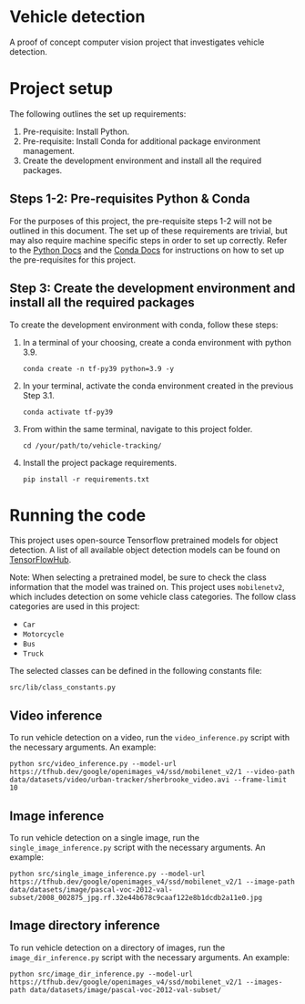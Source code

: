 # Vehicle detection
A proof of concept computer vision project that investigates vehicle detection.

# Project setup
The following outlines the set up requirements:
1. Pre-requisite: Install Python.
2. Pre-requisite: Install Conda for additional package environment management.
3. Create the development environment and install all the required packages.

## Steps 1-2: Pre-requisites Python & Conda
For the purposes of this project, the pre-requisite steps 1-2 will not be outlined in this document. The set up of these requirements are trivial, but may also require machine specific steps in order to set up correctly. Refer to the [Python Docs](https://www.python.org/downloads/) and the [Conda Docs](https://conda.io/projects/conda/en/latest/user-guide/install/index.html) for instructions on how to set up the pre-requisites for this project.

## Step 3: Create the development environment and install all the required packages
To create the development environment with conda, follow these steps:
1. In a terminal of your choosing, create a conda environment with python 3.9.
    ```shell
    conda create -n tf-py39 python=3.9 -y
    ```
2. In your terminal, activate the conda environment created in the previous Step 3.1.
    ```shell
    conda activate tf-py39
    ```
3. From within the same terminal, navigate to this project folder.
    ```shell
    cd /your/path/to/vehicle-tracking/
    ```
4. Install the project package requirements.
    ```shell
    pip install -r requirements.txt
    ```

# Running the code
This project uses open-source Tensorflow pretrained models for object detection. A list of all available object detection models can be found on [TensorFlowHub](https://tfhub.dev/s?module-type=image-object-detection).

Note: When selecting a pretrained model, be sure to check the class information that the model was trained on. This project uses `mobilenetv2`, which includes detection on some vehicle class categories. The follow class categories are used in this project:
- `Car`
- `Motorcycle`
- `Bus`
- `Truck`

The selected classes can be defined in the following constants file:
```
src/lib/class_constants.py
```

## Video inference
To run vehicle detection on a video, run the `video_inference.py` script with the necessary arguments. An example:
```shell
python src/video_inference.py --model-url https://tfhub.dev/google/openimages_v4/ssd/mobilenet_v2/1 --video-path data/datasets/video/urban-tracker/sherbrooke_video.avi --frame-limit 10
```

## Image inference
To run vehicle detection on a single image, run the `single_image_inference.py` script with the necessary arguments. An example:
```shell
python src/single_image_inference.py --model-url https://tfhub.dev/google/openimages_v4/ssd/mobilenet_v2/1 --image-path data/datasets/image/pascal-voc-2012-val-subset/2008_002875_jpg.rf.32e44b678c9caaf122e8b1dcdb2a11e0.jpg
```

## Image directory inference
To run vehicle detection on a directory of images, run the `image_dir_inference.py` script with the necessary arguments. An example:
```shell
python src/image_dir_inference.py --model-url https://tfhub.dev/google/openimages_v4/ssd/mobilenet_v2/1 --images-path data/datasets/image/pascal-voc-2012-val-subset/
```
